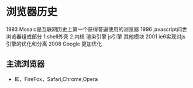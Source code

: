 <!--
 * @Author: xujie 1607526161@qq.com
 * @Date: 2022-04-22 13:10:58
 * @LastEditors: xujie 1607526161@qq.com
 * @FilePath: \HTML-CSS-Javascript-\JAVAScript+ES6\JavaScript\JavaScript的历史\浏览器历史  js特点.md
 * @Description: 浏览器的历史
-->
# 浏览器历史

1993 Mosaic是互联网历史上第一个获得普遍使用的浏览器
1996 javascript问世
浏览器组成部分
    1.shell外壳
    2.内核
      渲染引擎
      js引擎
      其他模块
2001 ie6实现对js引擎的优化和分离
2008 Google 更加优化

## 主流浏览器

* IE，FireFox，Safari,Chrome,Opera
